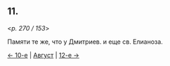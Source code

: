 
## 11.

<*p. 270 / 153*>

Памяти те же, что у Дмитриев. и еще св. Елианоза.

[← 10-е](08_10_GMT.ru.md) | [Август](README.md#11-й) | [12-е →](08_12_GMT.ru.md)
